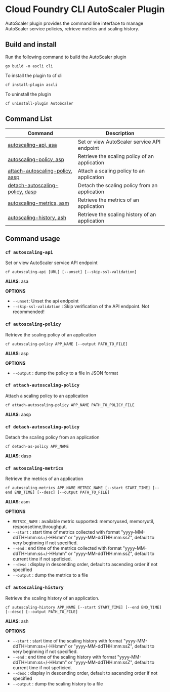 # Cloud Foundry CLI AutoScaler Plugin

AutoScaler plugin provides the command line interface to manage AutoScaler service policies, retrieve metrics and scaling history.

## Build and install

Run the following command to build the AutoScaler plugin
```
go build -o ascli cli
```

To install the plugin to cf cli
```
cf install-plugin ascli
```

To uninstall the plugin
```
cf uninstall-plugin AutoScaler
```

## Command List

| Command | Description |
|---------|-------------|
| [autoscaling-api, asa](#cf-autoscaling-api) | Set or view AutoScaler service API endpoint |
| [autoscaling-policy, asp](#cf-autoscaling-policy) | Retrieve the scaling policy of an application |
| [attach-autoscaling-policy, aasp](#cf-attach-autoscaling-policy) | Attach a scaling policy to an application |
| [detach-autoscaling-policy, dasp](#cf-detach-autoscaling-policy) | Detach the scaling policy from an application |
| [autoscaling-metrics, asm](#cf-autoscaling-metrics) | Retrieve the metrics of an application |
| [autoscaling-history, ash](#cf-autoscaling-history) | Retrieve the scaling history of an application|

## Command usage

### `cf autoscaling-api`

Set or view AutoScaler service API endpoint

```
cf autoscaling-api [URL] [--unset] [--skip-ssl-validation]
```

**ALIAS**: asa

**OPTIONS**
- `--unset`: Unset the api endpoint
- `--skip-ssl-validation` : Skip verification of the API endpoint. Not recommended!

### `cf autoscaling-policy` 

Retrieve the scaling policy of an application

```
cf autoscaling-policy APP_NAME [--output PATH_TO_FILE]
```

**ALIAS**: asp


**OPTIONS**
- `--output` : dump the policy to a file in JSON format

### `cf attach-autoscaling-policy` 

Attach a scaling policy to an application
```
cf attach-autoscaling-policy APP_NAME PATH_TO_POLICY_FILE
```

**ALIAS**: aasp


### `cf detach-autoscaling-policy` 

Detach the scaling policy from an application
```
cf detach-as-policy APP_NAME
```
**ALIAS**: dasp


### `cf autoscaling-metrics`

Retrieve the metrics of an application

```
cf autoscaling-metrics APP_NAME METRIC_NAME [--start START_TIME] [--end END_TIME] [--desc] [--output PATH_TO_FILE]
```
**ALIAS**: asm


**OPTIONS**
- `METRIC_NAME` : available metric supported: memoryused, memoryutil, responsetime,throughput.
- `--start` : start time of metrics collected with format "yyyy-MM-ddTHH:mm:ss+/-HH:mm" or "yyyy-MM-ddTHH:mm:ssZ", default to very beginning if not specified.
- `--end` : end time of the metrics collected  with format "yyyy-MM-ddTHH:mm:ss+/-HH:mm" or "yyyy-MM-ddTHH:mm:ssZ", default to current time if not speficied.
- `--desc` : display in descending order, default to ascending order if not specified
- `--output` : dump the metrics to a file

###  `cf autoscaling-history` 

Retrieve the scaling history of an application.

```
cf autoscaling-history APP_NAME [--start START_TIME] [--end END_TIME] [--desc] [--output PATH_TO_FILE]
```

**ALIAS**: ash

**OPTIONS**
- `--start` : start time of the scaling history with format "yyyy-MM-ddTHH:mm:ss+/-HH:mm" or "yyyy-MM-ddTHH:mm:ssZ", default to very beginning if not specified.
- `--end` : end time of the scaling history with format "yyyy-MM-ddTHH:mm:ss+/-HH:mm" or "yyyy-MM-ddTHH:mm:ssZ", default to current time if not speficied.
- `--desc` : display in descending order, default to ascending order if not specified
- `--output` : dump the scaling history to a file
